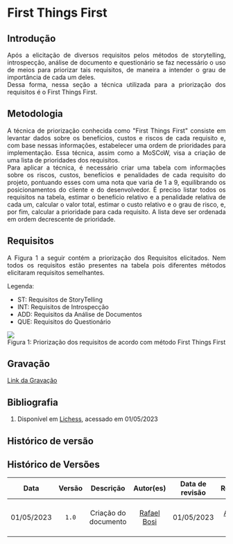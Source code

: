 # First Things First

## Introdução

<div style="text-align:justify">Após a elicitação de diversos requisitos pelos métodos de storytelling, introspecção, análise de documento e questionário se faz necessário o uso de meios para priorizar tais requisitos, de maneira a intender o grau de importância de cada um deles.</div> 

<div style="text-align:justify">Dessa forma, nessa seção a técnica utilizada para a priorização dos requisitos é o First Things First.</div>

## Metodologia

<div style="text-align:justify">A técnica de priorização conhecida como "First Things First" consiste em levantar dados sobre os benefícios, custos e riscos de cada requisito e, com base nessas informações, estabelecer uma ordem de prioridades para implementação. Essa técnica, assim como a MoSCoW, visa a criação de uma lista de prioridades dos requisitos.</div>


<div style="text-align:justify">Para aplicar a técnica, é necessário criar uma tabela com informações sobre os riscos, custos, benefícios e penalidades de cada requisito do projeto, pontuando esses com uma nota que varia de 1 a 9, equilibrando os posicionamentos do cliente e do desenvolvedor. É preciso listar todos os requisitos na tabela, estimar o benefício relativo e a penalidade relativa de cada um, calcular o valor total, estimar o custo relativo e o grau de risco, e, por fim, calcular a prioridade para cada requisito. A lista deve ser ordenada em ordem decrescente de prioridade.</div>

## Requisitos 

<div style="text-align:justify">A Figura 1 a seguir contém a priorização dos Requisitos elicitados. Nem todos os requisitos estão presentes na tabela pois diferentes métodos elicitaram requisitos semelhantes.</div>

Legenda: 

- ST: Requisitos de StoryTelling
- INT: Requisitos de Introspecção
- ADD: Requisitos da Análise de Documentos
- QUE: Requisitos do Questionário

<img src="https://raw.githubusercontent.com/Requisitos-de-Software/2023.1-VLC/master/docs/elicitacao/img/first_things_first.png" align="center">

<div style="text-align:center"> Figura 1: Priorização dos requisitos de acordo com método First Things First</div>

## Gravação

[Link da Gravação](https://youtu.be/fKDdynQOaEU)

## Bibliografia

1. Disponível em [Lichess](https://github.com/Requisitos-de-Software/2022.2-Lichess/blob/main/docs/elicitacao/priorizacao.md), acessado em 01/05/2023

## Histórico de versão

## Histórico de Versões
| Data | Versão | Descrição | Autor(es) | Data de revisão | Revisor(es) |
| :-: | :-: | :-: | :-: | :-: | :-: |
| 01/05/2023 | `1.0` | Criação do documento  | [Rafael Bosi](https://github.com/StrangeUnit28) | 01/05/2023 | [Giovanni Alvissus](https://github.com/giovanni1106) e [Lucas Gobbi](https://github.com/LucasBergholz)|
